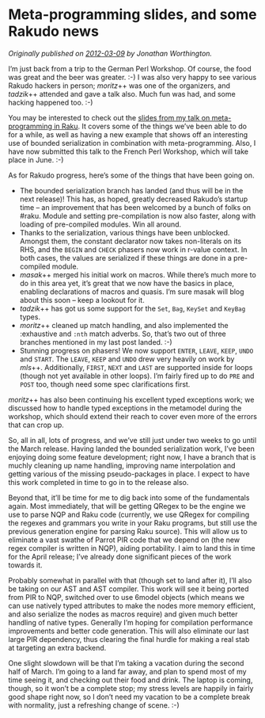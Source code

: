 # Meta-programming slides, and some Rakudo news
    
*Originally published on [2012-03-09](https://6guts.wordpress.com/2012/03/09/meta-programming-slides-and-some-rakudo-news/) by Jonathan Worthington.*

I’m just back from a trip to the German Perl Workshop. Of course, the food was great and the beer was greater. :-) I was also very happy to see various Rakudo hackers in person; *moritz*++ was one of the organizers, and *tadzik*++ attended and gave a talk also. Much fun was had, and some hacking happened too. :-)

You may be interested to check out the [slides from my talk on meta-programming in Raku](http://jnthn.net/papers/2012-gpw-meta-programming.pdf). It covers some of the things we’ve been able to do for a while, as well as having a new example that shows off an interesting use of bounded serialization in combination with meta-programming. Also, I have now submitted this talk to the French Perl Workshop, which will take place in June. :-)

As for Rakudo progress, here’s some of the things that have been going on.

- The bounded serialization branch has landed (and thus will be in the next release)! This has, as hoped, greatly decreased Rakudo’s startup time – an improvement that has been welcomed by a bunch of folks on #raku. Module and setting pre-compilation is now also faster, along with loading of pre-compiled modules. Win all around.
- Thanks to the serialization, various things have been unblocked. Amongst them, the constant declarator now takes non-literals on its RHS, and the `BEGIN` and `CHECK` phasers now work in r-value context. In both cases, the values are serialized if these things are done in a pre-compiled module.
- *masak*++ merged his initial work on macros. While there’s much more to do in this area yet, it’s great that we now have the basics in place, enabling declarations of macros and quasis. I’m sure masak will blog about this soon – keep a lookout for it.
- *tadzik*++ has got us some support for the `Set`, `Bag`, `KeySet` and `KeyBag` types.
- *moritz*++ cleaned up match handling, and also implemented the :exhaustive and `:nth` match adverbs. So, that’s two out of three branches mentioned in my last post landed. :-)
- Stunning progress on phasers! We now support `ENTER`, `LEAVE`, `KEEP`, `UNDO` and `START`. The `LEAVE`, `KEEP` and `UNDO` drew very heavily on work by *mls*++. Additionally, `FIRST`, `NEXT` and `LAST` are supported inside for loops (though not yet available in other loops). I’m fairly fired up to do `PRE` and `POST` too, though need some spec clarifications first.

*moritz*++ has also been continuing his excellent typed exceptions work; we discussed how to handle typed exceptions in the metamodel during the workshop, which should extend their reach to cover even more of the errors that can crop up.

So, all in all, lots of progress, and we’ve still just under two weeks to go until the March release. Having landed the bounded serialization work, I’ve been enjoying doing some feature development; right now, I have a branch that is muchly cleaning up name handling, improving name interpolation and getting various of the missing pseudo-packages in place. I expect to have this work completed in time to go in to the release also.

Beyond that, it’ll be time for me to dig back into some of the fundamentals again. Most immediately, that will be getting QRegex to be the engine we use to parse NQP and Raku code (currently, we use QRegex for compiling the regexes and grammars you write in your Raku programs, but still use the previous generation engine for parsing Raku source). This will allow us to eliminate a vast swathe of Parrot PIR code that we depend on (the new regex compiler is written in NQP), aiding portability. I aim to land this in time for the April release; I’ve already done significant pieces of the work towards it.

Probably somewhat in parallel with that (though set to land after it), I’ll also be taking on our AST and AST compiler. This work will see it being ported from PIR to NQP, switched over to use 6model objects (which means we can use natively typed attributes to make the nodes more memory efficient, and also serialize the nodes as macros require) and given much better handling of native types. Generally I’m hoping for compilation performance improvements and better code generation. This will also eliminate our last large PIR dependency, thus clearing the final hurdle for making a real stab at targeting an extra backend.

One slight slowdown will be that I’m taking a vacation during the second half of March. I’m going to a land far away, and plan to spend most of my time seeing it, and checking out their food and drink. The laptop is coming, though, so it won’t be a complete stop; my stress levels are happily in fairly good shape right now, so I don’t need my vacation to be a complete break with normality, just a refreshing change of scene. :-)
